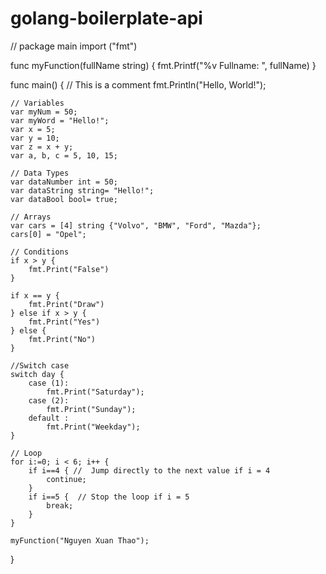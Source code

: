# golang-boilerplate-api
// package main
import ("fmt")

func myFunction(fullName string) {
	fmt.Printf("%v Fullname: ", fullName)
}

func main() {
	// This is a comment
	fmt.Println("Hello, World!");

	// Variables
	var myNum = 50;
	var myWord = "Hello!";
	var x = 5;
  	var y = 10;
	var z = x + y;
	var a, b, c = 5, 10, 15;

	// Data Types
	var dataNumber int = 50;
	var dataString string= "Hello!";
	var dataBool bool= true;

	// Arrays
	var cars = [4] string {"Volvo", "BMW", "Ford", "Mazda"};
	cars[0] = "Opel";

	// Conditions
	if x > y { 
		fmt.Print("False") 
	}

	if x == y { 
		fmt.Print("Draw") 
	} else if x > y { 
		fmt.Print("Yes") 
	} else { 
		fmt.Print("No") 
	}

	//Switch case
	switch day { 
		case (1): 
			fmt.Print("Saturday");
		case (2): 
			fmt.Print("Sunday"); 
		default : 
			fmt.Print("Weekday");
	}

	// Loop
	for i:=0; i < 6; i++ { 
		if i==4 { //  Jump directly to the next value if i = 4
			continue;
		}
		if i==5 {  // Stop the loop if i = 5
			break;
		}
	}

	myFunction("Nguyen Xuan Thao");

}